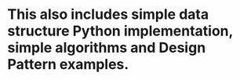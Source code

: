 # This also includes simple data structure Python implementation, simple algorithms and Design Pattern examples.
